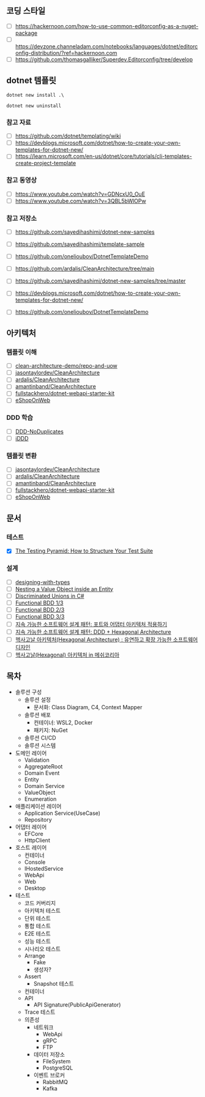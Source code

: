 ## 코딩 스타일
- [ ] https://hackernoon.com/how-to-use-common-editorconfig-as-a-nuget-package
- [ ] https://devzone.channeladam.com/notebooks/languages/dotnet/editorconfig-distribution/?ref=hackernoon.com
- [ ] https://github.com/thomasgalliker/Superdev.Editorconfig/tree/develop

## dotnet 템플릿
```shell
dotnet new install .\

dotnet new uninstall
```

### 참고 자료
- [ ] https://github.com/dotnet/templating/wiki
- [ ] https://devblogs.microsoft.com/dotnet/how-to-create-your-own-templates-for-dotnet-new/
- [ ] https://learn.microsoft.com/en-us/dotnet/core/tutorials/cli-templates-create-project-template

### 참고 동영상
- [ ] https://www.youtube.com/watch?v=GDNcxU0_OuE
- [ ] https://www.youtube.com/watch?v=3QBL5bWlOPw

### 참고 저장소
- [ ] https://github.com/sayedihashimi/dotnet-new-samples
- [ ] https://github.com/sayedihashimi/template-sample
- [ ] https://github.com/onelioubov/DotnetTemplateDemo
- [ ] https://github.com/ardalis/CleanArchitecture/tree/main
- [ ] https://github.com/sayedihashimi/dotnet-new-samples/tree/master
- [ ] https://devblogs.microsoft.com/dotnet/how-to-create-your-own-templates-for-dotnet-new/
- [ ] https://github.com/onelioubov/DotnetTemplateDemo


## 아키텍처
### 템플릿 이해
- [ ] [clean-architecture-demo/repo-and-uow](https://github.com/matthewrenze/clean-architecture-demo)
- [ ] [jasontaylordev/CleanArchitecture](https://github.com/jasontaylordev/CleanArchitecture/)
- [ ] [ardalis/CleanArchitecture](https://github.com/ardalis/CleanArchitecture/)
- [ ] [amantinband/CleanArchitecture](https://github.com/amantinband/clean-architecture)
- [ ] [fullstackhero/dotnet-webapi-starter-kit](https://github.com/fullstackhero/dotnet-webapi-starter-kit)
- [ ] [eShopOnWeb](https://github.com/dotnet-architecture/eShopOnWeb)

### DDD 학습
- [ ] [DDD-NoDuplicates](https://github.com/ardalis/DDD-NoDuplicates/tree/master)
- [ ] [iDDD](https://github.com/VaughnVernon/IDDD_Samples_NET)

### 템플릿 변환
- [ ] [jasontaylordev/CleanArchitecture](https://github.com/jasontaylordev/CleanArchitecture/)
- [ ] [ardalis/CleanArchitecture](https://github.com/ardalis/CleanArchitecture/)
- [ ] [amantinband/CleanArchitecture](https://github.com/amantinband/clean-architecture)
- [ ] [fullstackhero/dotnet-webapi-starter-kit](https://github.com/fullstackhero/dotnet-webapi-starter-kit)
- [ ] [eShopOnWeb](https://github.com/dotnet-architecture/eShopOnWeb)

## 문서
### 테스트
- [x] [The Testing Pyramid: How to Structure Your Test Suite](https://semaphoreci.com/blog/testing-pyramid)

### 설계
- [ ] [designing-with-types](https://fsharpforfunandprofit.com/series/designing-with-types/)
- [ ] [Nesting a Value Object inside an Entity](https://enterprisecraftsmanship.com/posts/nesting-value-object-inside-entity/)
- [ ] [Discriminated Unions in C#](https://ijrussell.github.io/posts/csharp-discriminated-union/)
- [ ] [Functional BDD 1/3](https://medium.com/@bddkickstarter/functional-bdd-5014c880c935)
- [ ] [Functional BDD 2/3](https://medium.com/@bddkickstarter/functional-bdd-part-2-the-gherkin-type-provider-731c7df3653e)
- [ ] [Functional BDD 3/3](https://medium.com/@bddkickstarter/functional-bdd-part-3-scenario-outlines-feature-validation-c73b9972924d)
- [ ] [지속 가능한 소프트웨어 설계 패턴: 포트와 어댑터 아키텍처 적용하기](https://engineering.linecorp.com/ko/blog/port-and-adapter-architecture)
- [ ] [지속 가능한 소프트웨어 설계 패턴: DDD + Hexagonal Architecture](https://velog.io/@roo333/%EC%A7%80%EC%86%8D-%EA%B0%80%EB%8A%A5%ED%95%9C-%EC%86%8C%ED%94%84%ED%8A%B8%EC%9B%A8%EC%96%B4-%EC%84%A4%EA%B3%84-%ED%8C%A8%ED%84%B4-Hexagonal-Architecture)
- [ ] [헥사고날 아키텍처(Hexagonal Architecture) : 유연하고 확장 가능한 소프트웨어 디자인 ](https://tech.osci.kr/hexagonal-architecture/)
- [ ] [헥사고날(Hexagonal) 아키텍처 in 메쉬코리아](https://mesh.dev/20210910-dev-notes-007-hexagonal-architecture/)

## 목차
- 솔루션 구성
  - 솔루션 설정
    - 문서화: Class Diagram, C4, Context Mapper
  - 솔루션 배포
    - 컨테이너: WSL2, Docker
    - 패키지: NuGet
  - 솔루션 CI/CD
  - 솔루션 시스템
- 도메인 레이어
  - Validation
  - AggregateRoot
  - Domain Event
  - Entity
  - Domain Service
  - ValueObject
  - Enumeration
- 애플리케이션 레이어
  - Application Service(UseCase)
  - Repository
- 어댑터 레이어
  - EFCore
  - HttpClient
- 호스트 레이어
  - 컨테이너
  - Console
  - IHostedService
  - WebApi
  - Web
  - Desktop
- 테스트
  - 코드 커버리지
  - 아키텍처 테스트
  - 단위 테스트
  - 통합 테스트
  - E2E 테스트
  - 성능 테스트
  - 시나리오 테스트
  - Arrange
    - Fake
    - 생성자?
  - Assert
    - Snapshot 테스트
  - 컨테이너
  - API
    - API Signature(PublicApiGenerator)
  - Trace 테스트
  - 의존성
    - 네트워크
      - WebApi
      - gRPC
      - FTP
    - 데이터 저장소
      - FileSystem
      - PostgreSQL
    - 이벤트 브로커
      - RabbitMQ
      - Kafka

